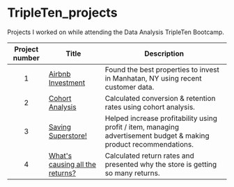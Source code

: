 # TripleTen_projects
Projects I worked on while attending the Data Analysis TripleTen Bootcamp.


| Project number | Title | Description |
| :-----------: | ----------- |----------- |
| 1 | [Airbnb Investment](https://docs.google.com/spreadsheets/d/14cAN2V1qR828cgiNYmZJNB4PZRMX-H-uHp_iYh9WGWM/edit?usp=sharing)| Found the best properties to invest in Manhatan, NY using recent customer data. |
| 2 | [Cohort Analysis](https://docs.google.com/spreadsheets/d/1qJWLAeNy9-szcGK5TDKUEbnJxtZ9JOitGSrIblhdfkw/edit?usp=sharing) | Calculated conversion & retention rates using cohort analysis.  |
| 3 |[Saving Superstore!](https://public.tableau.com/views/S4Project2/Story5?:language=en-US&:sid=&:redirect=auth&:display_count=n&:origin=viz_share_link)| Helped increase profitability using profit / item, managing advertisement budget & making product recommendations. |
| 4 | [What's causing all the returns?](https://public.tableau.com/views/WhatsCausingAlltheReturns/SalesvsReturns?:language=en-US&:sid=&:redirect=auth&:display_count=n&:origin=viz_share_link) | Calculated return rates and presented why the store is getting so many returns. |
